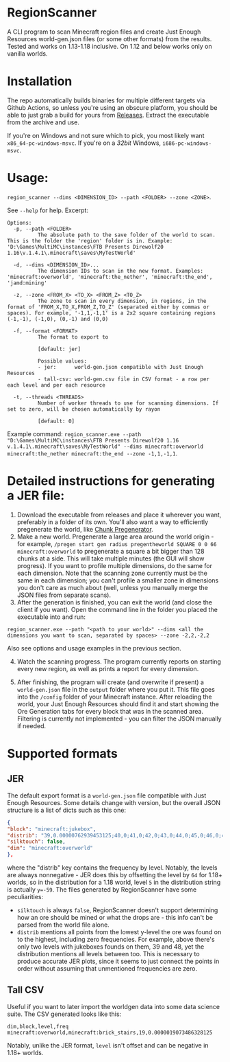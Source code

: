 # RegionScanner
A CLI program to scan Minecraft region files and create Just Enough Resources world-gen.json files (or some other formats) from the results. Tested and works on 1.13-1.18 inclusive. On 1.12 and below works only on vanilla worlds.

# Installation
The repo automatically builds binaries for multiple different targets via Github Actions, so unless you're using an obscure platform, you should be able to just grab a build for yours from [Releases](https://github.com/RundownRhino/RegionScanner/releases/latest). Extract the executable from the archive and use.

If you're on Windows and not sure which to pick, you most likely want `x86_64-pc-windows-msvc`. If you're on a *32bit* Windows, `i686-pc-windows-msvc`.

# Usage:
`region_scanner --dims <DIMENSION_ID> --path <FOLDER> --zone <ZONE>`.

See `--help` for help. Excerpt:
```
Options:
  -p, --path <FOLDER>
          The absolute path to the save folder of the world to scan. This is the folder the 'region' folder is in. Example: 'D:\Games\MultiMC\instances\FTB Presents Direwolf20 1.16\v.1.4.1\.minecraft\saves\MyTestWorld'

  -d, --dims <DIMENSION_ID>...
          The dimension IDs to scan in the new format. Examples: 'minecraft:overworld', 'minecraft:the_nether', 'minecraft:the_end', 'jamd:mining'

  -z, --zone <FROM_X> <TO_X> <FROM_Z> <TO_Z>
          The zone to scan in every dimension, in regions, in the format of 'FROM_X,TO_X,FROM_Z,TO_Z' (separated either by commas or spaces). For example, '-1,1,-1,1' is a 2x2 square containing regions (-1,-1), (-1,0), (0,-1) and (0,0)

  -f, --format <FORMAT>
          The format to export to

          [default: jer]

          Possible values:
          - jer:      world-gen.json compatible with Just Enough Resources
          - tall-csv: world-gen.csv file in CSV format - a row per each level and per each resource

  -t, --threads <THREADS>
          Number of worker threads to use for scanning dimensions. If set to zero, will be chosen automatically by rayon

          [default: 0]
```

Example command: `region_scanner.exe --path "D:\Games\MultiMC\instances\FTB Presents Direwolf20 1.16 v.1.4.1\.minecraft\saves\MyTestWorld" --dims minecraft:overworld minecraft:the_nether minecraft:the_end --zone -1,1,-1,1`.

# Detailed instructions for generating a JER file:
1. Download the executable from releases and place it wherever you want, preferably in a folder of its own. You'll also want a way to efficiently pregenerate the world, like [Chunk Pregenerator](https://www.curseforge.com/minecraft/mc-mods/chunkpregenerator).
2. Make a new world. Pregenerate a large area around the world origin - for example, `/pregen start gen radius pregentheworld SQUARE 0 0 66 minecraft:overworld` to pregenerate a square a bit bigger than 128 chunks at a side. This will take multiple minutes (the GUI will show progress). If you want to profile multiple dimensions, do the same for each dimension. Note that the scanning zone currently must be the same in each dimension; you can't profile a smaller zone in dimensions you don't care as much about (well,  unless you manually merge the JSON files from separate scans).
3. After the generation is finished, you can exit the world (and close the client if you want). Open the command line in the folder you placed the executable into and run: 
```
region_scanner.exe --path "<path to your world>" --dims <all the dimensions you want to scan, separated by spaces> --zone -2,2,-2,2
```
Also see options and usage examples in the previous section.

4. Watch the scanning progress. The program currently reports on starting every new region, as well as prints a report for every dimension.

5. After finishing, the program will create (and overwrite if present) a `world-gen.json` file in the `output` folder where you put it. This file goes into the `/config` folder of your Minecraft instance. After reloading the world, your Just Enough Resources should find it and start showing the Ore Generation tabs for every block that was in the scanned area. Filtering is currently not implemented - you can filter the JSON manually if needed.

# Supported formats
## JER
The default export format is a `world-gen.json` file compatible with Just Enough Resources. Some details change with version, but the overall JSON structure is a list of dicts such as this one:
```json
{
"block": "minecraft:jukebox",
"distrib": "39,0.00000762939453125;40,0;41,0;42,0;43,0;44,0;45,0;46,0;47,0;48,0.00000762939453125;",
"silktouch": false,
"dim": "minecraft:overworld"
},
```
where the "distrib" key contains the frequency by level. Notably, the levels are always nonnegative - JER does this by offsetting the level by `64` for 1.18+ worlds, so in the distribution for a 1.18 world, level `5` in the distribution string is actually `y=-59`.
The files generated by RegionScanner have some peculiarities:
- `silktouch` is always `false`, RegionScanner doesn't  support determining how an ore should be mined or what the drops are - this info can't be parsed from the world file alone.
- `distrib` mentions all points from the lowest y-level the ore was found on to the highest, including zero frequencies. For example, above there's only two levels with jukeboxes founds on them, 39 and 48, yet the distribution mentions all levels between too. This is necessary to produce accurate JER plots, since it seems to just connect the points in order without assuming that unmentioned frequencies are zero.

## Tall CSV
Useful if you want to later import the worldgen data into some data science suite. The CSV generated looks like this:
```csv
dim,block,level,freq
minecraft:overworld,minecraft:brick_stairs,19,0.0000019073486328125
```
Notably, unlike the JER format, `level` isn't offset and can be negative in 1.18+ worlds.